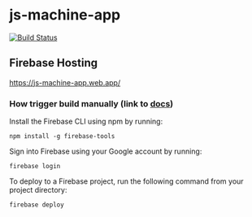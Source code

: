 # js-machine-app

[![Build Status](https://vsrm.dev.azure.com/jsmachineteam/_apis/public/Release/badge/ad2851f3-4ffc-403c-a1bc-1af9ecf2cd08/1/1)](https://dev.azure.com/jsmachineteam/js-machine-app/_release?view=mine&definitionId=1)

## Firebase Hosting

https://js-machine-app.web.app/

### How trigger build manually (link to [docs](https://firebase.google.com/docs/cli/))

Install the Firebase CLI using npm by running:

```
npm install -g firebase-tools
```

Sign into Firebase using your Google account by running:

```
firebase login
```

To deploy to a Firebase project, run the following command from your project directory:

```
firebase deploy
```
